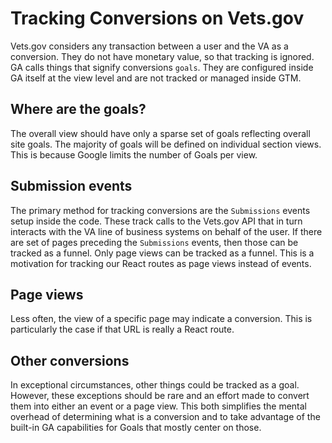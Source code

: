 # Tracking Conversions on Vets.gov

Vets.gov considers any transaction between a user and the VA as a conversion. They do not have monetary value, so that tracking is ignored. GA calls things that signify conversions `goals`. They are configured inside GA itself at the view level and are not tracked or managed inside GTM.

## Where are the goals?

The overall view should have only a sparse set of goals reflecting overall site goals. The majority of goals will be defined on individual section views. This is because Google limits the number of Goals per view.

## Submission events

The primary method for tracking conversions are the `Submissions` events setup inside the code. These track calls to the Vets.gov API that in turn interacts with the VA line of business systems on behalf of the user. If there are set of pages preceding the `Submissions` events, then those can be tracked as a funnel. Only page views can be tracked as a funnel. This is a motivation for tracking our React routes as page views instead of events.

## Page views

Less often, the view of a specific page may indicate a conversion. This is particularly the case if that URL is really a React route.

## Other conversions

In exceptional circumstances, other things could be tracked as a goal. However, these exceptions should be rare and an effort made to convert them into either an event or a page view. This both simplifies the mental overhead of determining what is a conversion and to take advantage of the built-in GA capabilities for Goals that mostly center on those.
